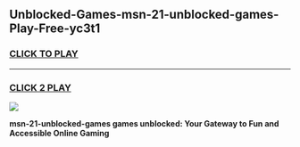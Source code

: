
## Unblocked-Games-msn-21-unblocked-games-Play-Free-yc3t1
<h3>
<a href="https://premium76.site?title=msn-21-unblocked-games&ref=23A">CLICK TO PLAY</a></h3>
<hr>

<h3>
<a href="https://premium76.site?title=msn-21-unblocked-games&ref=23A">CLICK 2 PLAY</a>
  
</h3>

<a href="https://premium76.site?title=msn-21-unblocked-games&ref=23A"><img src="https://clearcache.store/games.png"></a>


**msn-21-unblocked-games games unblocked: Your Gateway to Fun and Accessible Online Gaming**
